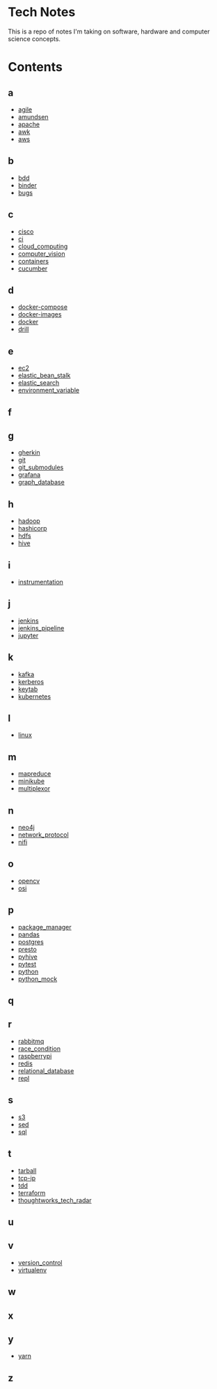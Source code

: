 <!-- ## What is ...?

## Links

## Tutorials

Embedded links
[1]: https://github.com/nchristie/tech_notes/blob/master/x/xxx.md -->


# Tech Notes
This is a repo of notes I'm taking on software, hardware and computer science concepts.

# Contents

## a
- [agile][agile]
- [amundsen][amundsen]
- [apache][apache]
- [awk][awk]
- [aws][aws]

## b
- [bdd][bdd]
- [binder][binder]
- [bugs][bugs]

## c
- [cisco][cisco]
- [ci][ci]
- [cloud_computing][cloud_computing]
- [computer_vision][computer_vision]
- [containers][containers]
- [cucumber][cucumber]

## d
- [docker-compose][docker-compose]
- [docker-images][docker-images]
- [docker][docker]
- [drill][drill]

## e
- [ec2][ec2]
- [elastic_bean_stalk][elastic_bean_stalk]
- [elastic_search][elastic_search]
- [environment_variable][environment_variable]

## f

## g
- [gherkin][gherkin]
- [git][git]
- [git_submodules][git_submodules]
- [grafana][grafana]
- [graph_database][graph_database]

## h
- [hadoop][hadoop]
- [hashicorp][hashicorp]
- [hdfs][hdfs]
- [hive][hive]

## i
- [instrumentation][instrumentation]

## j
- [jenkins][jenkins]
- [jenkins_pipeline][jenkins_pipeline]
- [jupyter][jupyter]

## k
- [kafka][kafka]
- [kerberos][kerberos]
- [keytab][keytab]
- [kubernetes][kubernetes]

## l
- [linux][linux]

## m
- [mapreduce][mapreduce]
- [minikube][minikube]
- [multiplexor][multiplexor]

## n
- [neo4j][neo4j]
- [network_protocol][network_protocol]
- [nifi][nifi]

## o
- [opencv][opencv]
- [osi][osi]

## p
- [package_manager][package_manager]
- [pandas][pandas]
- [postgres][postgres]
- [presto][presto]
- [pyhive][pyhive]
- [pytest][pytest]
- [python][python]
- [python_mock][python_mock]

## q

## r
- [rabbitmq][rabbitmq]
- [race_condition][race_condition]
- [raspberrypi][raspberrypi]
- [redis][redis]
- [relational_database][relational_database]
- [repl][repl]

## s
- [s3][s3]
- [sed][sed]
- [sql][sql]

## t
- [tarball][tarball]
- [tcp-ip][tcp-ip]
- [tdd][tdd]
- [terraform][terraform]
- [thoughtworks_tech_radar][thoughtworks_tech_radar]

## u

## v
- [version_control][version_control]
- [virtualenv][virtualenv]

## w

## x

## y
- [yarn][yarn]

## z

[agile]: https://github.com/nchristie/tech_notes/blob/master/a/agile.md
[amundsen]: https://github.com/nchristie/tech_notes/blob/master/a/amundsen.md
[apache]: https://github.com/nchristie/tech_notes/blob/master/a/apache.md
[awk]: https://github.com/nchristie/tech_notes/blob/master/a/awk.md
[aws]: https://github.com/nchristie/tech_notes/blob/master/a/aws.md
[bdd]: https://github.com/nchristie/tech_notes/blob/master/b/bdd.md
[binder]: https://github.com/nchristie/tech_notes/blob/master/b/binder.md
[bugs]: https://github.com/nchristie/tech_notes/blob/master/b/bugs.md
[cisco]: https://github.com/nchristie/tech_notes/blob/master/c/cisco.md
[ci]: https://github.com/nchristie/tech_notes/blob/master/c/ci.md
[cloud_computing]: https://github.com/nchristie/tech_notes/blob/master/c/cloud_computing.md
[computer_vision]: https://github.com/nchristie/tech_notes/blob/master/c/computer_vision.md
[containers]: https://github.com/nchristie/tech_notes/blob/master/c/containers.md
[cucumber]: https://github.com/nchristie/tech_notes/blob/master/c/cucumber.md
[docker-compose]: https://github.com/nchristie/tech_notes/blob/master/d/docker-compose.md
[docker-images]: https://github.com/nchristie/tech_notes/blob/master/d/docker-images.md
[docker]: https://github.com/nchristie/tech_notes/blob/master/d/docker.md
[drill]: https://github.com/nchristie/tech_notes/blob/master/d/drill.md
[ec2]: https://github.com/nchristie/tech_notes/blob/master/e/ec2.md
[elastic_bean_stalk]: https://github.com/nchristie/tech_notes/blob/master/e/elastic_bean_stalk.md
[elastic_search]: https://github.com/nchristie/tech_notes/blob/master/e/elastic_search.md
[environment_variable]: https://github.com/nchristie/tech_notes/blob/master/e/environment_variable.md
[gherkin]: https://github.com/nchristie/tech_notes/blob/master/g/gherkin.md
[git]: https://github.com/nchristie/tech_notes/blob/master/g/git.md
[git_submodules]: https://github.com/nchristie/tech_notes/blob/master/g/git_submodules.md
[grafana]: https://github.com/nchristie/tech_notes/blob/master/g/grafana.md
[graph_database]: https://github.com/nchristie/tech_notes/blob/master/g/graph_database.md
[hadoop]: https://github.com/nchristie/tech_notes/blob/master/h/hadoop.md
[hashicorp]: https://github.com/nchristie/tech_notes/blob/master/h/hashicorp.md
[hdfs]: https://github.com/nchristie/tech_notes/blob/master/h/hdfs.md
[hive]: https://github.com/nchristie/tech_notes/blob/master/h/hive.md
[instrumentation]: https://github.com/nchristie/tech_notes/blob/master/i/instrumentation.md
[jenkins]: https://github.com/nchristie/tech_notes/blob/master/j/jenkins.md
[jenkins_pipeline]: https://github.com/nchristie/tech_notes/blob/master/j/jenkins_pipeline.md
[jupyter]: https://github.com/nchristie/tech_notes/blob/master/j/jupyter.md
[kafka]: https://github.com/nchristie/tech_notes/blob/master/k/kafka.md
[kerberos]: https://github.com/nchristie/tech_notes/blob/master/k/kerberos.md
[keytab]: https://github.com/nchristie/tech_notes/blob/master/k/keytab.md
[kubernetes]: https://github.com/nchristie/tech_notes/blob/master/k/kubernetes.md
[linux]: https://github.com/nchristie/tech_notes/blob/master/l/linux.md
[mapreduce]: https://github.com/nchristie/tech_notes/blob/master/m/mapreduce.md
[minikube]: https://github.com/nchristie/tech_notes/blob/master/m/minikube.md
[multiplexor]: https://github.com/nchristie/tech_notes/blob/master/m/multiplexor.md
[neo4j]: https://github.com/nchristie/tech_notes/blob/master/n/neo4j.md
[network_protocol]: https://github.com/nchristie/tech_notes/blob/master/n/network_protocol.md
[nifi]: https://github.com/nchristie/tech_notes/blob/master/n/nifi.md
[opencv]: https://github.com/nchristie/tech_notes/blob/master/o/opencv.md
[osi]: https://github.com/nchristie/tech_notes/blob/master/o/osi.md
[package_manager]: https://github.com/nchristie/tech_notes/blob/master/p/package_manager.md
[pandas]: https://github.com/nchristie/tech_notes/blob/master/p/pandas.md
[postgres]: https://github.com/nchristie/tech_notes/blob/master/p/postgres.md
[presto]: https://github.com/nchristie/tech_notes/blob/master/p/presto.md
[pyhive]: https://github.com/nchristie/tech_notes/blob/master/p/pyhive.md
[pytest]: https://github.com/nchristie/tech_notes/blob/master/p/pytest.md
[python]: https://github.com/nchristie/tech_notes/blob/master/p/python.md
[python_mock]: https://github.com/nchristie/tech_notes/blob/master/p/python_mock.md
[rabbitmq]: https://github.com/nchristie/tech_notes/blob/master/r/rabbitmq.md
[race_condition]: https://github.com/nchristie/tech_notes/blob/master/r/race_condition.md
[raspberrypi]: https://github.com/nchristie/tech_notes/blob/master/r/raspberrypi.md
[redis]: https://github.com/nchristie/tech_notes/blob/master/r/redis.md
[relational_database]: https://github.com/nchristie/tech_notes/blob/master/r/relational_database.md
[repl]: https://github.com/nchristie/tech_notes/blob/master/r/repl.md
[s3]: https://github.com/nchristie/tech_notes/blob/master/s/s3.md
[sed]: https://github.com/nchristie/tech_notes/blob/master/s/sed.md
[sql]: https://github.com/nchristie/tech_notes/blob/master/s/sql.md
[tarball]: https://github.com/nchristie/tech_notes/blob/master/t/tarball.md
[tcp-ip]: https://github.com/nchristie/tech_notes/blob/master/t/tcp-ip.md
[tdd]: https://github.com/nchristie/tech_notes/blob/master/t/tdd.md
[terraform]: https://github.com/nchristie/tech_notes/blob/master/t/terraform.md
[thoughtworks_tech_radar]: https://github.com/nchristie/tech_notes/blob/master/t/thoughtworks_tech_radar.md
[version_control]: https://github.com/nchristie/tech_notes/blob/master/v/version_control.md
[virtualenv]: https://github.com/nchristie/tech_notes/blob/master/v/virtualenv.md
[yarn]: https://github.com/nchristie/tech_notes/blob/master/y/yarn.md
